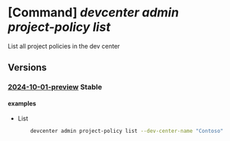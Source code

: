 # [Command] _devcenter admin project-policy list_

List all project policies in the dev center

## Versions

### [2024-10-01-preview](/Resources/mgmt-plane/L3N1YnNjcmlwdGlvbnMve30vcmVzb3VyY2Vncm91cHMve30vcHJvdmlkZXJzL21pY3Jvc29mdC5kZXZjZW50ZXIvZGV2Y2VudGVycy97fS9wcm9qZWN0cG9saWNpZXM=/2024-10-01-preview.xml) **Stable**

<!-- mgmt-plane /subscriptions/{}/resourcegroups/{}/providers/microsoft.devcenter/devcenters/{}/projectpolicies 2024-10-01-preview -->

#### examples

- List
    ```bash
        devcenter admin project-policy list --dev-center-name "Contoso" --resource-group "rg1"
    ```
